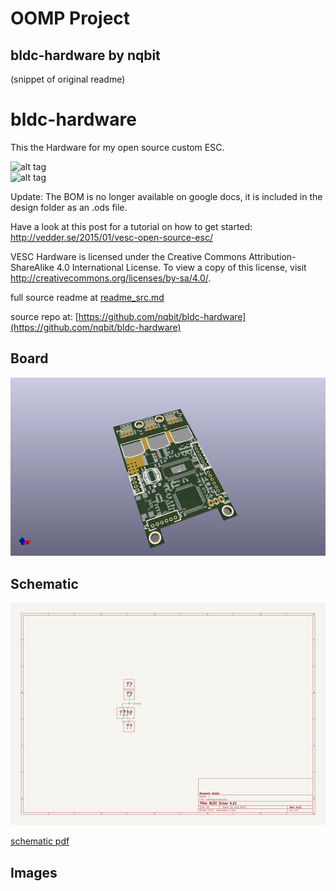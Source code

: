 # OOMP Project  
## bldc-hardware  by nqbit  
  
(snippet of original readme)  
  
bldc-hardware  
=============  
  
This the Hardware for my open source custom ESC.  
  
![alt tag](https://github.com/vedderb/bldc-hardware/raw/master/design/PNGs/3D_front.png)  
![alt tag](https://github.com/vedderb/bldc-hardware/raw/master/design/PNGs/3D_back.png)  
  
Update: The BOM is no longer available on google docs, it is included in the design folder as an .ods file.  
  
Have a look at this post for a tutorial on how to get started:  
http://vedder.se/2015/01/vesc-open-source-esc/  
  
VESC Hardware is licensed under the Creative Commons Attribution-ShareAlike 4.0 International License. To view a copy of this license, visit http://creativecommons.org/licenses/by-sa/4.0/.  
  
  full source readme at [readme_src.md](readme_src.md)  
  
source repo at: [https://github.com/nqbit/bldc-hardware](https://github.com/nqbit/bldc-hardware)  
## Board  
  
[![working_3d.png](working_3d_600.png)](working_3d.png)  
## Schematic  
  
[![working_schematic.png](working_schematic_600.png)](working_schematic.png)  
  
[schematic pdf](working_schematic.pdf)  
## Images  
